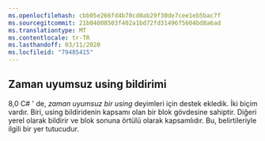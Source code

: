 ```yaml
---
ms.openlocfilehash: cbb05e266fd4b70cd0ab29f30de7cee1eb5bac7f
ms.sourcegitcommit: 21b04008503f402a1bd72fd31496f5604bd8a6ad
ms.translationtype: MT
ms.contentlocale: tr-TR
ms.lasthandoff: 03/11/2020
ms.locfileid: "79485415"
---
```

## <a name="async-using-declaration"></a>Zaman uyumsuz using bildirimi

8,0 C# ' de, *zaman uyumsuz bir using* deyimleri için destek ekledik. İki biçim vardır. Biri, using bildiridenin kapsamı olan bir blok gövdesine sahiptir. Diğeri yerel olarak bildirir ve blok sonuna örtülü olarak kapsamlıdır. Bu, belirtileriyle ilgili bir yer tutucudur.
